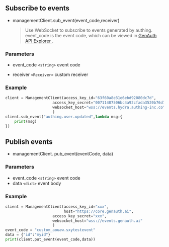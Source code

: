 ## Subscribe to events

- managementClient.sub_event(event_code,receiver)
  > Use WebSocket to subscribe to events generated by authing. event_code is the event code, which can be viewed in [GenAuth API Explorer
  > ](https://api-explorer.genauth.ai/).

### Parameters

- event_code `<string>` event code

- receiver `<Receiver>` custom receiver

### Example

```python
client = ManagementClient(access_key_id="63f60a8e31e6ebd92080dc7d",
                     access_key_secret="00711487506bc4a92cfada3520b76d7f",
                     websocket_host="wss://events.hydra.authing-inc.co"
                     )
client.sub_event("authing.user.updated",lambda msg:{
    print(msg)
})
```

## Publish events

- managementClient. pub_event(eventCode, data)

### Parameters

- event_code `<string>` event code
- data `<dict>` event body

### Example

```python
client = ManagementClient(access_key_id="xxx",
                          host="https://core.genauth.ai",
                     access_key_secret="xxx",
                     websocket_host="wss://events.genauth.ai"
                     )
event_code = "custom_aouaw.sxytestevent"
data = {"id":"myid"}
print(client.put_event(event_code,data))
```
